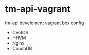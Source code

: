 tm-api-vagrant
==============

tm-api develoment vagrant box config

* CentOS
* HHVM
* Nginx
* CouchDB
